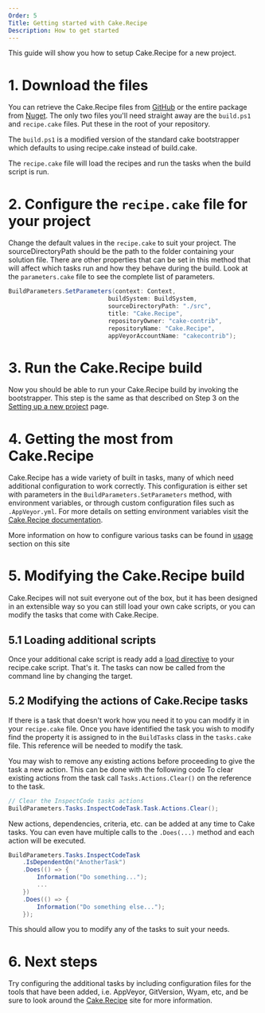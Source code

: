 ```yaml
---
Order: 5
Title: Getting started with Cake.Recipe
Description: How to get started
---
```


This guide will show you how to setup Cake.Recipe for a new project.

# 1. Download the files

You can retrieve the Cake.Recipe files from [GitHub](https://github.com/cake-contrib/Cake.Recipe) or the entire package from [Nuget](https://www.nuget.org/packages/Cake.Recipe).
The only two files you'll need straight away are the `build.ps1` and `recipe.cake` files. Put these in the root of your repository.

The `build.ps1` is a modified version of the standard cake bootstrapper which defaults to using recipe.cake instead of build.cake.

The `recipe.cake` file will load the recipes and run the tasks when the build script is run.

# 2. Configure the `recipe.cake` file for your project

Change the default values in the `recipe.cake` to suit your project.
The sourceDirectoryPath should be the path to the folder containing your solution file.
There are other properties that can be set in this method that will affect which tasks run and how they behave during the build.
Look at the `parameters.cake` file to see the complete list of parameters.

```csharp
BuildParameters.SetParameters(context: Context,
                            buildSystem: BuildSystem,
                            sourceDirectoryPath: "./src",
                            title: "Cake.Recipe",
                            repositoryOwner: "cake-contrib",
                            repositoryName: "Cake.Recipe",
                            appVeyorAccountName: "cakecontrib");
```

# 3. Run the Cake.Recipe build

Now you should be able to run your Cake.Recipe build by invoking the bootstrapper.
This step is the same as that described on Step 3 on the [Setting up a new project](https://www.cakebuild.net/docs/tutorials/setting-up-a-new-project) page.

# 4. Getting the most from Cake.Recipe

Cake.Recipe has a wide variety of built in tasks, many of which need additional configuration to work correctly.
This configuration is either set with parameters in the `BuildParameters.SetParameters` method, with environment variables, or through custom configuration files such as `.AppVeyor.yml`.
For more details on setting environment variables visit the [Cake.Recipe documentation](../fundamentals/environment-variables).

More information on how to configure various tasks can be found in [usage](./) section on this site

# 5. Modifying the Cake.Recipe build

Cake.Recipes will not suit everyone out of the box, but it has been designed in an extensible way so you can still load your own cake scripts, or you can modify the tasks that come with Cake.Recipe.

## 5.1 Loading additional scripts

Once your additional cake script is ready add a [load directive](https://www.cakebuild.net/docs/fundamentals/preprocessor-directives) to your recipe.cake script. That's it. The tasks can now be called from the command line by changing the target.

## 5.2 Modifying the actions of Cake.Recipe tasks

If there is a task that doesn't work how you need it to you can modify it in your `recipe.cake` file.
Once you have identified the task you wish to modify find the property it is assigned to in the `BuildTasks` class in the `tasks.cake` file. This reference will be needed to modify the task.

You may wish to remove any existing actions before proceeding to give the task a new action.
This can be done with the following code
To clear existing actions from the task call `Tasks.Actions.Clear()` on the reference to the task.

```csharp
// Clear the InspectCode tasks actions
BuildParameters.Tasks.InspectCodeTask.Task.Actions.Clear();
```

New actions, dependencies, criteria, etc. can be added at any time to Cake tasks. You can even have multiple calls to the `.Does(...)` method and each action will be executed.

```csharp
BuildParameters.Tasks.InspectCodeTask
    .IsDependentOn("AnotherTask")
    .Does(() => {
        Information("Do something...");
        ...
    })
    .Does(() => {
        Information("Do something else...");
    });
```

This should allow you to modify any of the tasks to suit your needs.

# 6. Next steps

Try configuring the additional tasks by including configuration files for the tools that have been added, i.e. AppVeyor, GitVersion, Wyam, etc, and be sure to look around the [Cake.Recipe](../) site for more information.
